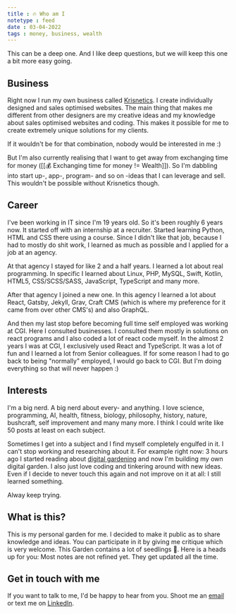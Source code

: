 ```yaml
---
title : 🔥 Who am I
notetype : feed
date : 03-04-2022
tags : money, business, wealth
---
```


This can be a deep one. And I like deep questions, but we will keep this one a bit more easy going.

## Business
Right now I run my own business called [Krisnetics](https://krisnetics.com). I create individually designed and sales optimised websites. The main thing that makes me different from other designers are my creative ideas and my knowledge about sales optimised websites and coding. This makes it possible for me to create extremely unique solutions for my clients. 

If it wouldn't be for that combination, nobody would be interested in me :)

But I'm also currently realising that I want to get away from exchanging time for money ([[💰 Exchanging time for money != Wealth]]). So I'm dabbling into start up-, app-, program- and so on -ideas that I can leverage and sell. This wouldn't be possible without Krisnetics though.

## Career
I've been working in IT since I'm 19 years old. So it's been roughly 6 years now. It started off with an internship at a recruiter. Started learning Python, HTML and CSS there using a course. Since I didn't like that job, because I had to mostly do shit work, I learned as much as possible and I applied for a job at an agency. 

At that agency I stayed for like 2 and a half years. I learned a lot about real programming. In specific I learned about Linux, PHP, MySQL, Swift, Kotlin, HTML5, CSS/SCSS/SASS, JavaScript, TypeScript and many more.

After that agency I joined a new one. In this agency I learned a lot about React, Gatsby, Jekyll, Grav, Craft CMS (which is where my preference for it came from over other CMS's) and also GraphQL. 

And then my last stop before becoming full time self employed was working at CGI. Here I consulted businesses. I consulted them mostly in solutions on react programs and I also coded a lot of react code myself. In the almost 2 years I was at CGI, I exclusively used React and TypeScript. It was a lot of fun and I learned a lot from Senior colleagues. If for some reason I had to go back to being "normally" employed, I would go back to CGI. But I'm doing everything so that will never happen :)

## Interests
I'm a big nerd. A big nerd about every- and anything. I love science, programming, AI, health, fitness, biology, philosophy, history, nature, bushcraft, self improvement and many many more. I think I could write like 50 posts at least on each subject. 

Sometimes I get into a subject and I find myself completely engulfed in it. I can't stop working and researching about it. For example right now: 3 hours ago I started reading about [digital gardening](https://www.conordewey.com/blog/on-digital-gardening/) and now I'm building my own digital garden. I also just love coding and tinkering around with new ideas. Even if I decide to never touch this again and not improve on it at all: I still learned something. 

Alway keep trying.

## What is this?
This is my personal garden for me. I decided to make it public as to share knowledge and ideas. You can participate in it by giving me critique which is very welcome. This Garden contains a lot of seedlings 🌱. Here is a heads up for you: Most notes are not refined yet. They get updated all the time. 

## Get in touch with me
If you want to talk to me, I'd be happy to hear from you. Shoot me an [email](mailto:hello@krisnetics.com) or text me on [LinkedIn](https://www.linkedin.com/in/kristijan-jurcic-krisnetics/).